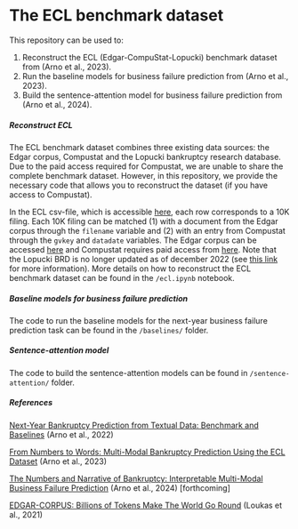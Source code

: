 # The ECL benchmark dataset

This repository can be used to:
1. Reconstruct the ECL (Edgar-CompuStat-Lopucki) benchmark dataset from (Arno et al., 2023).
2. Run the baseline models for business failure prediction from (Arno et al., 2023).
3. Build the sentence-attention model for business failure prediction from (Arno et al., 2024).

##### Reconstruct ECL

The ECL benchmark dataset combines three existing data sources: the Edgar corpus, Compustat and the Lopucki bankruptcy research database. Due to the paid access required for Compustat, we are unable to share the complete benchmark dataset. However, in this repository, we provide the necessary code that allows you to reconstruct the dataset (if you have access to Compustat). 

In the ECL csv-file, which is accessible [here](https://cloud.ilabt.imec.be/index.php/s/TFGZgF3EyS4jsz2), each row corresponds to a 10K filing. Each 10K filing can be matched (1) with a document from the Edgar corpus through the ```filename``` variable and (2) with an entry from Compustat through the ```gvkey``` and ```datadate``` variables. The Edgar corpus can be accessed [here](https://cloud.ilabt.imec.be/index.php/s/yrQneXG74bNYxLp) and Compustat requires paid access from [here](https://wrds-www.wharton.upenn.edu/). Note that the Lopucki BRD is no longer updated as of december 2022 (see [this link](https://lopucki.law.ufl.edu/index.php) for more information). More details on how to reconstruct the ECL benchmark dataset can be found in the ```/ecl.ipynb``` notebook.

##### Baseline models for business failure prediction

The code to run the baseline models for the next-year business failure prediction task can be found in the ```/baselines/``` folder.

##### Sentence-attention model

The code to build the sentence-attention models can be found in ```/sentence-attention/``` folder.

##### References
[Next-Year Bankruptcy Prediction from Textual Data: Benchmark and Baselines](https://scholar.google.be/citations?user=ce8BmFgAAAAJ&hl=nl) (Arno et al., 2022)

[From Numbers to Words: Multi-Modal Bankruptcy Prediction Using the ECL Dataset](https://scholar.google.be/citations?user=ce8BmFgAAAAJ&hl=nl) (Arno et al., 2023)

[The Numbers and Narrative of Bankruptcy: Interpretable Multi-Modal Business Failure Prediction](https://scholar.google.be/citations?user=ce8BmFgAAAAJ&hl=nl) (Arno et al., 2024) [forthcoming]

[EDGAR-CORPUS: Billions of Tokens Make The World Go Round](https://aclanthology.org/2021.econlp-1.2/) (Loukas et al., 2021)
